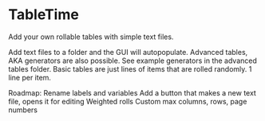 # TableTime

Add your own rollable tables with simple text files.

Add text files to a folder and the GUI will autopopulate. Advanced tables, AKA generators are also possible. See example generators in the advanced tables folder.
Basic tables are just lines of items that are rolled randomly. 1 line per item.

Roadmap:
Rename labels and variables
Add a button that makes a new text file, opens it for editing
Weighted rolls
Custom max columns, rows, page numbers
